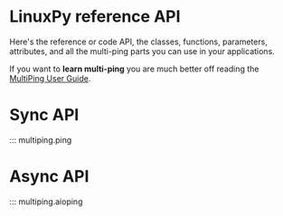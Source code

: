 # LinuxPy reference API


Here's the reference or code API, the classes, functions, parameters, attributes, and
all the multi-ping parts you can use in your applications.

If you want to **learn multi-ping** you are much better off reading the
[MultiPing User Guide](https://tiagocoutinho.github.io/multi-ping/user_guide/).

# Sync API

::: multiping.ping

# Async API

::: multiping.aioping